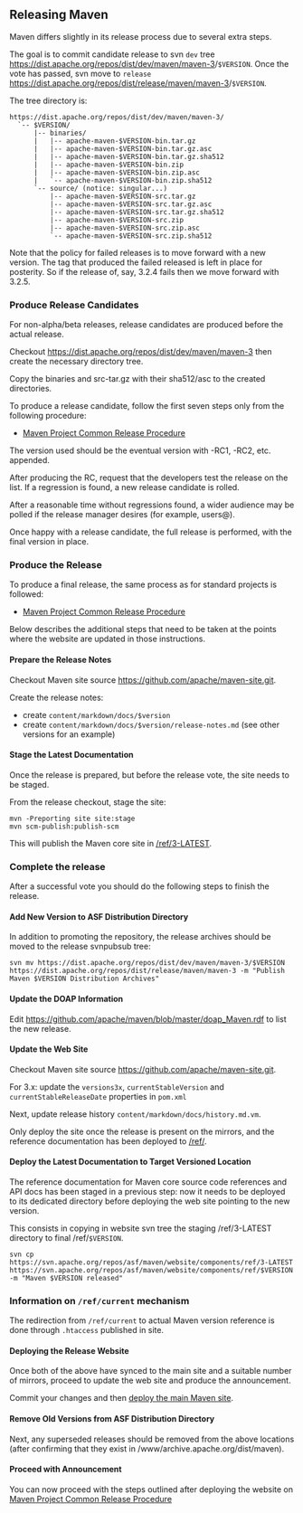 ## Releasing Maven
<!--
Licensed to the Apache Software Foundation (ASF) under one
or more contributor license agreements.  See the NOTICE file
distributed with this work for additional information
regarding copyright ownership.  The ASF licenses this file
to you under the Apache License, Version 2.0 (the
"License"); you may not use this file except in compliance
with the License.  You may obtain a copy of the License at

    http://www.apache.org/licenses/LICENSE-2.0

Unless required by applicable law or agreed to in writing,
software distributed under the License is distributed on an
"AS IS" BASIS, WITHOUT WARRANTIES OR CONDITIONS OF ANY
KIND, either express or implied.  See the License for the
specific language governing permissions and limitations
under the License.
-->
Maven differs slightly in its release process due to several extra steps.

The goal is to commit candidate release to svn `dev` tree <https://dist.apache.org/repos/dist/dev/maven/maven-3>/`$VERSION`. Once the vote has passed, svn move to `release` <https://dist.apache.org/repos/dist/release/maven/maven-3>/`$VERSION`.

The tree directory is:

```
https://dist.apache.org/repos/dist/dev/maven/maven-3/
  `-- $VERSION/
      |-- binaries/
      |   |-- apache-maven-$VERSION-bin.tar.gz
      |   |-- apache-maven-$VERSION-bin.tar.gz.asc
      |   |-- apache-maven-$VERSION-bin.tar.gz.sha512
      |   |-- apache-maven-$VERSION-bin.zip
      |   |-- apache-maven-$VERSION-bin.zip.asc
      |   `-- apache-maven-$VERSION-bin.zip.sha512
      `-- source/ (notice: singular...)
          |-- apache-maven-$VERSION-src.tar.gz
          |-- apache-maven-$VERSION-src.tar.gz.asc
          |-- apache-maven-$VERSION-src.tar.gz.sha512
          |-- apache-maven-$VERSION-src.zip
          |-- apache-maven-$VERSION-src.zip.asc
          `-- apache-maven-$VERSION-src.zip.sha512
```

Note that the policy for failed releases is to move forward with a new
version. The tag that produced the failed released is left in place for
posterity. So if the release of, say, 3.2.4 fails then we move forward
with 3.2.5.

### Produce Release Candidates

For non-alpha/beta releases, release candidates are produced before the actual release.

Checkout <https://dist.apache.org/repos/dist/dev/maven/maven-3> then create the necessary directory tree.

Copy the binaries and src-tar.gz with their sha512/asc to the created directories.

To produce a release candidate, follow the first seven steps only from the following procedure:

- [Maven Project Common Release Procedure](./maven-project-release-procedure.html)

The version used should be the eventual version with -RC1, -RC2, etc. appended.

After producing the RC, request that the developers test the release on the list. If a regression is found, a new release candidate is rolled.

After a reasonable time without regressions found, a wider audience may be polled if the release manager desires (for example, users@).

Once happy with a release candidate, the full release is performed, with the final version in place.

### Produce the Release

To produce a final release, the same process as for standard projects is followed:

- [Maven Project Common Release Procedure](./maven-project-release-procedure.html)

Below describes the additional steps that need to be taken at the points where the website are updated in those instructions.

#### Prepare the Release Notes

Checkout Maven site source <https://github.com/apache/maven-site.git>.

Create the release notes:

- create `content/markdown/docs/$version`
- create `content/markdown/docs/$version/release-notes.md` (see other versions for an example)

#### Stage the Latest Documentation

Once the release is prepared, but before the release vote, the site needs to be staged.

From the release checkout, stage the site:

```
mvn -Preporting site site:stage
mvn scm-publish:publish-scm
```

This will publish the Maven core site in [/ref/3-LATEST](/ref/3-LATEST).

### Complete the release

After a successful vote you should do the following steps to finish the release.

#### Add New Version to ASF Distribution Directory

In addition to promoting the repository, the release archives should be
moved to the release svnpubsub tree:

```
svn mv https://dist.apache.org/repos/dist/dev/maven/maven-3/$VERSION https://dist.apache.org/repos/dist/release/maven/maven-3 -m "Publish Maven $VERSION Distribution Archives"
```

#### Update the DOAP Information

Edit <https://github.com/apache/maven/blob/master/doap_Maven.rdf> to list the new release.

#### Update the Web Site

Checkout Maven site source <https://github.com/apache/maven-site.git>.

For 3.x: update the `versions3x`, `currentStableVersion` and `currentStableReleaseDate` properties in `pom.xml`

Next, update release history `content/markdown/docs/history.md.vm`.

Only deploy the site once the release is present on the mirrors, and the reference documentation has been deployed to [/ref/](/ref).

#### Deploy the Latest Documentation to Target Versioned Location

The reference documentation for Maven core source code references and API docs has been staged in a previous step: now it needs to be deployed to its dedicated directory before deploying the web site pointing to the new version.

This consists in copying in website svn tree the staging /ref/3-LATEST directory to final /ref/`$VERSION`.

```
svn cp https://svn.apache.org/repos/asf/maven/website/components/ref/3-LATEST https://svn.apache.org/repos/asf/maven/website/components/ref/$VERSION -m "Maven $VERSION released"
```

### Information on `/ref/current` mechanism

The redirection from `/ref/current` to actual Maven version reference is done through `.htaccess` published in site.

#### Deploying the Release Website

Once both of the above have synced to the main site and a suitable number of mirrors, proceed to update the web site and produce the announcement.

Commit your changes and then [deploy the main Maven site](../website/deploy-maven-website.html).

#### Remove Old Versions from ASF Distribution Directory

Next, any superseded releases should be removed from the above locations (after confirming that they exist in /www/archive.apache.org/dist/maven).

#### Proceed with Announcement

You can now proceed with the steps outlined after deploying the website on [Maven Project Common Release Procedure](./maven-project-release-procedure.html)

